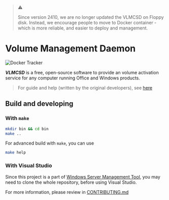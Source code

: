 > ⚠️
>
> Since version 2410, we are no longer updated the VLMCSD on Floppy disk. Instead, we encourage people to move to Docker container - which is more reliable, and easier to deploy and management.

# Volume Management Daemon

![Docker Tracker](https://img.shields.io/docker/pulls/theflightsims/vlmcsd)

***VLMCSD*** is a free, open-source software to provide an volume activation service for any computer running Office and Windows products.

> For guide and help (written by the original developers), see [here](https://github.com/tfslabs/vlmcsd/tree/master/man)

## Build and developing

### With `make`

```bash
mkdir bin && cd bin
make ..
```

For advanced build with `make`, you can use

```bash
make help
```

### With Visual Studio

Since this project is a part of [Windows Server Management Tool](https://github.com/TheFlightSims/windowsserver-mgmttools), you may need to clone the whole repository, before using Visual Studio.

For more information, please review in [CONTRIBUTING.md](https://github.com/TheFlightSims/windowsserver-mgmttools/blob/master/CONTRIBUTING.md)
